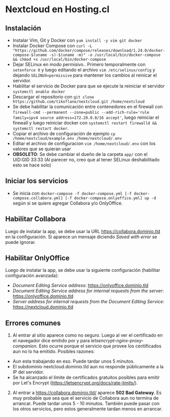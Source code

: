 # Nextcloud en Hosting.cl

## Instalación
- Instalar Vim, Git y Docker con `yum install -y vim git docker`
- Instalar Docker Compose con `curl -L "https://github.com/docker/compose/releases/download/1.24.0/docker-compose-$(uname -s)-$(uname -m)" -o /usr/local/bin/docker-compose && chmod +x /usr/local/bin/docker-compose`
- Dejar SELinux en modo permisivo.. Primero temporalmente con `setenforce 0` y luego editando el archivo `vim /etc/selinux/config` y dejando `SELINUX=permissive` para mantener los cambios al reinicar el servidor.
- Habilitar el servicio de Docker para que se ejecute la reiniciar el servidor `systemctl enable docker` 
- Descargar el repositorio con `git clone https://github.com/tikoflano/nextcloud.git /home/nextcloud`
- Se debe habilitar la comunicación entre contenedores en el firewall con `firewall-cmd --permanent --zone=public --add-rich-rule='rule family=ipv4 source address=172.20.0.0/16 accept'`, luego reiniciar el firewall y luego reiniciar docker con `systemctl restart firewalld && systemctl restart docker`.
- Copiar el archivo de configuración de ejemplo `cp /home/nextcloud/example.env /home/nextcloud/.env`
- Editar el archivo de configuracion `vim /home/nextcloud/.env` con los valores que se quieran usar
- **OBSOLETO**: Se debe cambiar el dueño de la carpeta `app/` con el UID:GID 33:33 (Al parecer no, creo que al tener SELinux deshabilitado esto se hace solo)

## Iniciar los servicios
- Se inicia con `docker-compose -f docker-compose.yml [-f docker-compose.collabora.yml] [-f docker-compose.onlyoffice.yml] up -d` según si se quiere agregar Collabora y/o OnlyOffice.

## Habilitar Collabora
Luego de instalar la app, se debe usar la URL https://collabora.dominio.tld en la configuración. Si aparece un mensaje diciendo *Saved with error* se puede ignorar.
  
## Habilitar OnlyOffice
Luego de instalar la app, se debe usar la siguiente configuración (habilitar configuración avanzada):
  - *Document Editing Service address*: https://onlyoffice.dominio.tld
  - *Document Editing Service address for internal requests from the server*: https://onlyoffice.dominio.tld
  - *Server address for internal requests from the Document Editing Service*: https://nextcloud.dominio.tld
  
## Errores comunes
1. Al entrar al sitio aparece como no seguro. Luego al ver el certificado en el navegador dice emitido por y para *letsencrypt-nginx-proxy-companion*.
  Esto ocurre porque el servicio que provee los ceritificados aun no lo ha emitido. Posibles razones:
  - Aun esta trabajando en eso. Puede tardar unos 5 minutos.
  - El subdominio nextcloud.dominio.tld aun no responde públicamente a la IP del servidor.
  - Se ha alcanzado el límite de certificados gratuitos posibles para emitir por Let's Encrypt (https://letsencrypt.org/docs/rate-limits/). 
2. Al entrar a https://collabora.dominio.tld/ aparece **502 Bad Gateway**.
  Es muy probable que sea que el servicio de Collabora aun no termina de arrancar. Puede tardar unos 5 - 10 minutos. También puede pasar con los otros servicios, pero estos generalmente tardan menos en arrancar.

